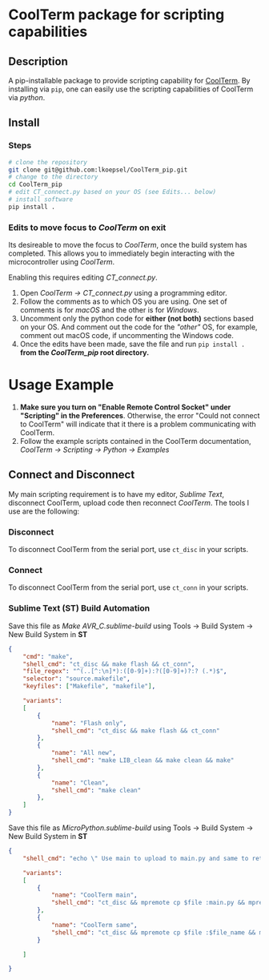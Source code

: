 # CoolTerm package for scripting capabilities
## Description
A pip-installable package to provide scripting capability for [CoolTerm](https://freeware.the-meiers.org). By installing via `pip`, one can easily use the scripting capabilities of CoolTerm via *python*.

## Install
### Steps
```bash
# clone the repository
git clone git@github.com:lkoepsel/CoolTerm_pip.git
# change to the directory
cd CoolTerm_pip
# edit CT_connect.py based on your OS (see Edits... below)
# install software
pip install .
```
### Edits to move focus to *CoolTerm* on exit
Its desireable to move the focus to *CoolTerm*, once the build system has completed. This allows you to immediately begin interacting with the microcontroller using *CoolTerm*.

Enabling this requires editing *CT_connect.py*. 
1. Open *CoolTerm -> CT_connect.py* using a programming editor. 
2. Follow the comments as to which OS you are using. One set of comments is for *macOS* and the other is for *Windows*. 
3. Uncomment only the python code for **either (not both)** sections based on your OS. And comment out the code for the *"other"* OS, for example, comment out macOS code, if uncommenting the Windows code. 
4. Once the edits have been made, save the file and run `pip install .` **from the *CoolTerm_pip* root directory.**

# Usage Example
1. **Make sure you turn on "Enable Remote Control Socket" under "Scripting" in the Preferences**. Otherwise, the error "Could not connect to CoolTerm" will indicate that it there is a problem communicating with CoolTerm.
2. Follow the example scripts contained in the CoolTerm documentation, *CoolTerm -> Scripting -> Python -> Examples*

## Connect and Disconnect
My main scripting requirement is to have my editor, *Sublime Text*, disconnect CoolTerm, upload code then reconnect *CoolTerm*. The tools I use are the following:

### Disconnect
To disconnect CoolTerm from the serial port, use `ct_disc` in your scripts.

### Connect
To disconnect CoolTerm from the serial port, use `ct_conn` in your scripts.

### Sublime Text (ST) Build Automation
Save this file as *Make AVR_C.sublime-build* using Tools -> Build System -> New Build System in **ST**
```json
{
	"cmd": "make",
	"shell_cmd": "ct_disc && make flash && ct_conn",
	"file_regex": "^(..[^:\n]*):([0-9]+):?([0-9]+)?:? (.*)$",
	"selector": "source.makefile",
	"keyfiles": ["Makefile", "makefile"],

	"variants":
	[
		{
			"name": "Flash only",
			"shell_cmd": "ct_disc && make flash && ct_conn"
		},
		{
			"name": "All new",
			"shell_cmd": "make LIB_clean && make clean && make"
		},
		{
			"name": "Clean",
			"shell_cmd": "make clean"
		},
	]
}
```

Save this file as *MicroPython.sublime-build* using Tools -> Build System -> New Build System in **ST**
```json
{
	"shell_cmd": "echo \" Use main to upload to main.py and same to retain filename\" ",

	"variants":
	[
		{
			"name": "CoolTerm main",
			"shell_cmd": "ct_disc && mpremote cp $file :main.py && mpremote reset && ct_conn"
		},
		{
			"name": "CoolTerm same",
			"shell_cmd": "ct_disc && mpremote cp $file :$file_name && mpremote reset && ct_conn"
		}

	]

}
```
